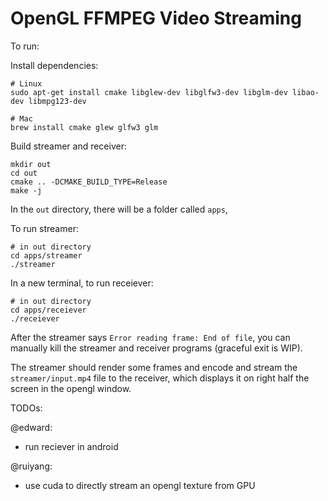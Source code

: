 # OpenGL FFMPEG Video Streaming

To run:

Install dependencies:
```
# Linux
sudo apt-get install cmake libglew-dev libglfw3-dev libglm-dev libao-dev libmpg123-dev
```

```
# Mac
brew install cmake glew glfw3 glm
```

Build streamer and receiver:
```
mkdir out
cd out
cmake .. -DCMAKE_BUILD_TYPE=Release
make -j
```

In the `out` directory, there will be a folder called `apps`,

To run streamer:
```
# in out directory
cd apps/streamer
./streamer
```

In a new terminal, to run receiever:
```
# in out directory
cd apps/receiever
./receiever
```

After the streamer says `Error reading frame: End of file`, you can manually kill the streamer and receiver programs (graceful exit is WIP).

The streamer should render some frames and encode and stream the `streamer/input.mp4` file to the receiver, which displays it on right half the screen in the opengl window.

TODOs:

@edward:
- run reciever in android

@ruiyang:
- use cuda to directly stream an opengl texture from GPU
